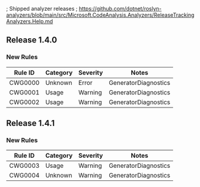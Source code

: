 ﻿; Shipped analyzer releases
; https://github.com/dotnet/roslyn-analyzers/blob/main/src/Microsoft.CodeAnalysis.Analyzers/ReleaseTrackingAnalyzers.Help.md

## Release 1.4.0
### New Rules

Rule ID | Category | Severity | Notes
--------|----------|----------|-------
CWG0000 | Unknown | Error | GeneratorDiagnostics
CWG0001 | Usage | Warning | GeneratorDiagnostics
CWG0002 | Usage | Warning | GeneratorDiagnostics

## Release 1.4.1
### New Rules

Rule ID | Category | Severity | Notes
--------|----------|----------|-------
CWG0003 | Usage | Warning | GeneratorDiagnostics
CWG0004 | Unknown | Warning | GeneratorDiagnostics